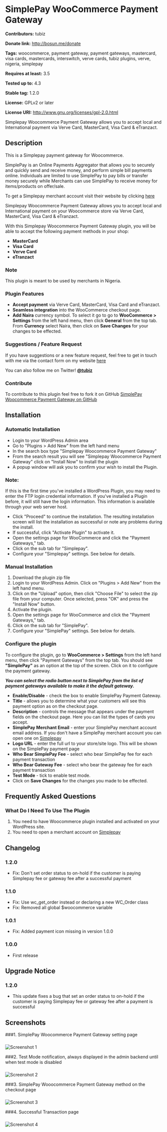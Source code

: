 # SimplePay WooCommerce Payment Gateway #
**Contributors:** tubiz

**Donate link:** http://bosun.me/donate

**Tags:** woocommerce, payment gateway, payment gateways, mastercard, visa cards, mastercards, interswitch, verve cards, tubiz plugins, verve, nigeria, simplepay

**Requires at least:** 3.5

**Tested up to:** 4.3

**Stable tag:** 1.2.0

**License:** GPLv2 or later

**License URI:** http://www.gnu.org/licenses/gpl-2.0.html


Simplepay Woocommerce Payment Gateway allows you to accept local and International payment via Verve Card, MasterCard, Visa Card & eTranzact.





## Description ##

This is a Simplepay payment gateway for Woocommerce.

SimplePay is an Online Payments Aggregator that allows you to securely and quickly send and receive money, and perform simple bill payments online. Individuals are limited to use SimplePay to pay bills or transfer money securely while Merchants can use SimplePay to receive money for items/products on offer/sale.

To get a Simplepay merchant account visit their website by clicking [here](https://simplepay4u.com)

Simplepay Woocommerce Payment Gateway allows you to accept local and International payment on your Woocommerce store via Verve Card, MasterCard, Visa Card & eTranzact.

With this Simplepay Woocommerce Payment Gateway plugin, you will be able to accept the following payment methods in your shop:

* __MasterCard__
* __Visa Card__
* __Verve Card__
* __eTranzact__

### Note ###

This plugin is meant to be used by merchants in Nigeria.

### Plugin Features ###

*   __Accept payment__ via Verve Card, MasterCard, Visa Card and eTranzact.
* 	__Seamless integration__ into the WooCommerce checkout page.
* 	__Add Naira__ currency symbol. To select it go to go to __WooCommerce > Settings__ from the left hand menu, then click __General__ from the top tab. From __Currency__ select Naira, then click on __Save Changes__ for your changes to be effected.


### Suggestions / Feature Request ###

If you have suggestions or a new feature request, feel free to get in touch with me via the contact form on my website [here](http://bosun.me/get-in-touch/)

You can also follow me on Twitter! **[@tubiz](http://twitter.com/tubiz)**


### Contribute ###
To contribute to this plugin feel free to fork it on GitHub [SimplePay Woocommerce Payment Gateway on GitHub](https://github.com/tubiz/simplepay-woocommerce-payment-gateway)


## Installation ##

### Automatic Installation ###
* 	Login to your WordPress Admin area
* 	Go to "Plugins > Add New" from the left hand menu
* 	In the search box type "Simplepay Woocommerce Payment Gateway"
*	From the search result you will see "Simplepay Woocommerce Payment Gateway" click on "Install Now" to install the plugin
*	A popup window will ask you to confirm your wish to install the Plugin.

### Note: ###
If this is the first time you've installed a WordPress Plugin, you may need to enter the FTP login credential information. If you've installed a Plugin before, it will still have the login information. This information is available through your web server host.

* Click "Proceed" to continue the installation. The resulting installation screen will list the installation as successful or note any problems during the install.
* If successful, click "Activate Plugin" to activate it.
* 	Open the settings page for WooCommerce and click the "Payment Gateways," tab.
* 	Click on the sub tab for "Simplepay".
*	Configure your "Simplepay" settings. See below for details.

### Manual Installation ###
1. 	Download the plugin zip file
2. 	Login to your WordPress Admin. Click on "Plugins > Add New" from the left hand menu.
3.  Click on the "Upload" option, then click "Choose File" to select the zip file from your computer. Once selected, press "OK" and press the "Install Now" button.
4.  Activate the plugin.
5. 	Open the settings page for WooCommerce and click the "Payment Gateways," tab.
6. 	Click on the sub tab for "SimplePay".
7.	Configure your "SimplePay" settings. See below for details.



### Configure the plugin ###
To configure the plugin, go to __WooCommerce > Settings__ from the left hand menu, then click "Payment Gateways" from the top tab. You should see __"SimplePay"__ as an option at the top of the screen. Click on it to configure the payment gateway.

__*You can select the radio button next to SimplePay from the list of payment gateways available to make it the default gateway.*__

* __Enable/Disable__ - check the box to enable SimplePay Payment Gateway.
* __Title__ - allows you to determine what your customers will see this payment option as on the checkout page.
* __Description__ - controls the message that appears under the payment fields on the checkout page. Here you can list the types of cards you accept.
* __SimplePay Merchant Email__  - enter your SimplePay merchant account email address. If you don't have a SimplePay merchant account you can open one on [Simplepay](https://simplepay4u.com)
* __Logo URL__  - enter the full url to your store/site logo. This will be shown on the SimplePay payment page
* __Who Bear SimplePay Fee__  - select who bear SimplePay fee for each payment transaction
* __Who Bear Gateway Fee__  - select who bear the gateway fee for each payment transaction
* __Test Mode__  - tick to enable test mode.
* Click on __Save Changes__ for the changes you made to be effected.





## Frequently Asked Questions ##

### What Do I Need To Use The Plugin ###

1.	You need to have Woocommerce plugin installed and activated on your WordPress site.
2.	You need to open a merchant account on [Simplepay](https://simplepay4u.com)


## Changelog ##

### 1.2.0 ###
*	Fix: Don't set order status to on-hold if the customer is paying Simplepay fee or gateway fee after a successful payment

### 1.1.0 ###
*	Fix: Use wc_get_order instead or declaring a new WC_Order class
*	Fix: Removed all global $woocommerce variable

### 1.0.1 ###
* 	Fix: Added payment icon missing in version 1.0.0

### 1.0.0 ###
*   First release




## Upgrade Notice ##

### 1.2.0 ###
*	This update fixes a bug that set an order status to on-hold if the customer is paying Simplepay fee or gateway fee after a payment is successful

## Screenshots ##

###1. SimplePay Woocommerce Payment Gateway setting page
###
![Screenshot 1](https://github.com/tubiz/simplepay-woocommerce-payment-gateway/blob/master/assets/screenshot-1.png)

###2. Test Mode notification, always displayed in the admin backend until when test mode is disabled
###
![Screenshot 2](https://github.com/tubiz/simplepay-woocommerce-payment-gateway/blob/master/assets/screenshot-2.png)

###3. SimplePay Wooocommerce Payment Gateway method on the checkout page
###
![Screenshot 3](https://github.com/tubiz/simplepay-woocommerce-payment-gateway/blob/master/assets/screenshot-3.png)

###4. Successful Transaction page
###
![Screenshot 4](https://github.com/tubiz/simplepay-woocommerce-payment-gateway/blob/master/assets/screenshot-4.png)
